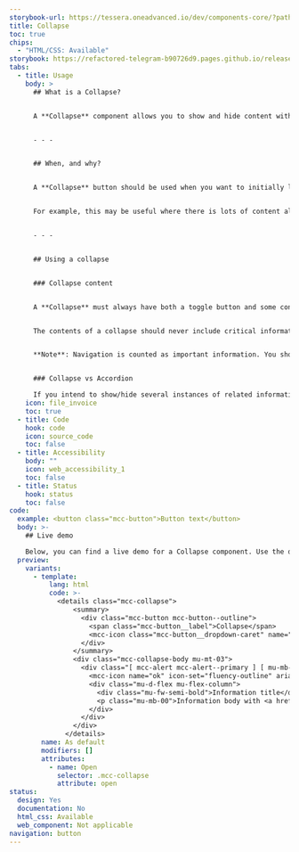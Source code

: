 ```yaml
---
storybook-url: https://tessera.oneadvanced.io/dev/components-core/?path=/docs/html-button--as-default
title: Collapse
toc: true
chips:
  - "HTML/CSS: Available"
storybook: https://refactored-telegram-b90726d9.pages.github.io/release/?path=/docs/components-collapse-introduction
tabs:
  - title: Usage
    body: >
      ## What is a Collapse?


      A **Collapse** component allows you to show and hide content with a button. The button, when selected, toggles whether the user can see the content or not. This component differs from an **[Accordion](/components/accordion)** as the content is not within a self-contained section in and of itself, and a button is used to toggle the content rather than a drop-down style arrow. When the content of a **Collapse** is revealed, the content is pushed below the down button.


      - - -


      ## When, and why?


      A **Collapse** button should be used when you want to initially limit what the user can see, but make additional content available when a button is selected.


      For example, this may be useful where there is lots of content already displayed on a page, such as multiple users' contact details, and the **Collapse** button could be used to show more information about one of the users (without taking the user to another page).


      - - -


      ## Using a collapse


      ### Collapse content


      A **Collapse** must always have both a toggle button and some content contained within, e.g. a paragraph of text.


      The contents of a collapse should never include critical information such as important instructions, warnings, etc. Users may not open the collapse, and information that is important may be missed.


      **Note**: Navigation is counted as important information. You should never hide navigation behind a **Collapse**.


      ### Collapse vs Accordion

      If you intend to show/hide several instances of related information on a page, then an **[Accordion](/components/accordion)** is the preferred method. The **Accordion** works better for users that wish to choose which information they want to view. 
    icon: file_invoice
    toc: true
  - title: Code
    hook: code
    icon: source_code
    toc: false
  - title: Accessibility
    body: ""
    icon: web_accessibility_1
    toc: false
  - title: Status
    hook: status
    toc: false
code:
  example: <button class="mcc-button">Button text</button>
  body: >-
    ## Live demo

    Below, you can find a live demo for a Collapse component. Use the drop-down menus and radio buttons to view the different Collapse Types and Variants.
  preview:
    variants:
      - template:
          lang: html
          code: >-
            <details class="mcc-collapse">
                <summary>
                  <div class="mcc-button mcc-button--outline">
                    <span class="mcc-button__label">Collapse</span>
                    <mcc-icon class="mcc-button__dropdown-caret" name="angle_down" aria-hidden="true"></mcc-icon>
                  </div>
                </summary>
                <div class="mcc-collapse-body mu-mt-03">
                  <div class="[ mcc-alert mcc-alert--primary ] [ mu-mb-00 ]" role="alert">
                    <mcc-icon name="ok" icon-set="fluency-outline" aria-hidden="true"></mcc-icon>
                    <div class="mu-d-flex mu-flex-column">
                      <div class="mu-fw-semi-bold">Information title</div>
                      <p class="mu-mb-00">Information body with <a href="#" class="alert-link">an example link</a>.</p>
                    </div>
                  </div>
                </div>
              </details>
        name: As default
        modifiers: []
        attributes:
          - name: Open
            selector: .mcc-collapse
            attribute: open
status:
  design: Yes
  documentation: No
  html_css: Available
  web_component: Not applicable
navigation: button
---
```

